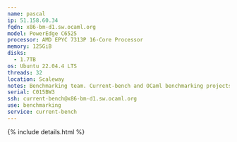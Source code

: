 ```yaml
---
name: pascal
ip: 51.158.60.34
fqdn: x86-bm-d1.sw.ocaml.org
model: PowerEdge C6525
processor: AMD EPYC 7313P 16-Core Processor
memory: 125GiB
disks:
  - 1.7TB
os: Ubuntu 22.04.4 LTS
threads: 32
location: Scaleway
notes: Benchmarking team. Current-bench and OCaml benchmarking projects.
serial: C015BW3
ssh: current-bench@x86-bm-d1.sw.ocaml.org
use: benchmarking
service: current-bench
---
```

{% include details.html %}
